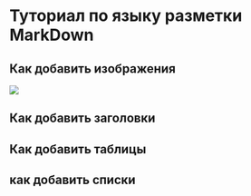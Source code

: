 # Туториал по языку разметки MarkDown



## Как добавить изображения

![](https://funart.pro/uploads/posts/2021-03/1617048969_52-p-oboi-krasivie-peizazhi-prirodi-56.jpg)

## Как добавить заголовки

## Как добавить таблицы

## как добавить списки